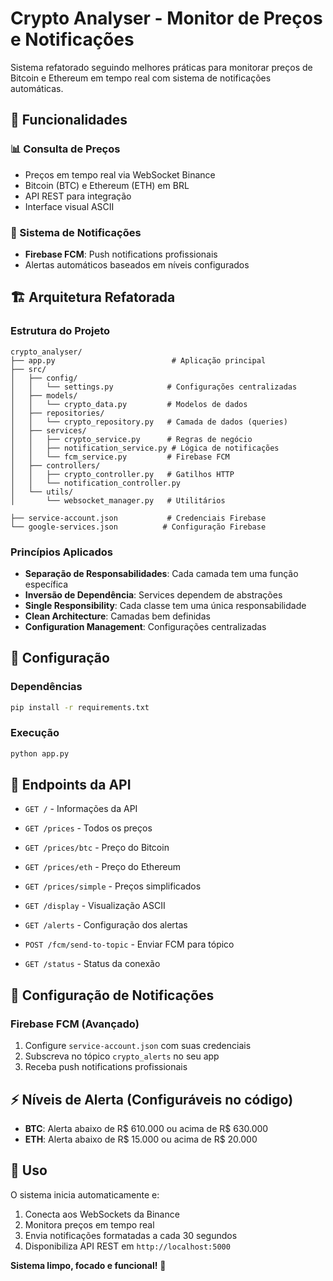 # Crypto Analyser - Monitor de Preços e Notificações

Sistema refatorado seguindo melhores práticas para monitorar preços de Bitcoin e Ethereum em tempo real com sistema de notificações automáticas.

## 🚀 Funcionalidades

### 📊 Consulta de Preços
- Preços em tempo real via WebSocket Binance
- Bitcoin (BTC) e Ethereum (ETH) em BRL
- API REST para integração
- Interface visual ASCII

### 📱 Sistema de Notificações
- **Firebase FCM**: Push notifications profissionais
- Alertas automáticos baseados em níveis configurados

## 🏗️ Arquitetura Refatorada

### Estrutura do Projeto
```
crypto_analyser/
├── app.py                          # Aplicação principal
├── src/
│   ├── config/
│   │   └── settings.py            # Configurações centralizadas
│   ├── models/
│   │   └── crypto_data.py         # Modelos de dados
│   ├── repositories/
│   │   └── crypto_repository.py   # Camada de dados (queries)
│   ├── services/
│   │   ├── crypto_service.py      # Regras de negócio
│   │   ├── notification_service.py # Lógica de notificações
│   │   └── fcm_service.py         # Firebase FCM
│   ├── controllers/
│   │   ├── crypto_controller.py   # Gatilhos HTTP
│   │   └── notification_controller.py
│   └── utils/
│       └── websocket_manager.py   # Utilitários

├── service-account.json           # Credenciais Firebase
└── google-services.json          # Configuração Firebase
```

### Princípios Aplicados
- **Separação de Responsabilidades**: Cada camada tem uma função específica
- **Inversão de Dependência**: Services dependem de abstrações
- **Single Responsibility**: Cada classe tem uma única responsabilidade
- **Clean Architecture**: Camadas bem definidas
- **Configuration Management**: Configurações centralizadas

## 🔧 Configuração

### Dependências
```bash
pip install -r requirements.txt
```

### Execução
```bash
python app.py
```

## 📡 Endpoints da API

- `GET /` - Informações da API
- `GET /prices` - Todos os preços
- `GET /prices/btc` - Preço do Bitcoin
- `GET /prices/eth` - Preço do Ethereum  
- `GET /prices/simple` - Preços simplificados
- `GET /display` - Visualização ASCII
- `GET /alerts` - Configuração dos alertas
- `POST /fcm/send-to-topic` - Enviar FCM para tópico

- `GET /status` - Status da conexão

## 📱 Configuração de Notificações

### Firebase FCM (Avançado)
1. Configure `service-account.json` com suas credenciais
2. Subscreva no tópico `crypto_alerts` no seu app
3. Receba push notifications profissionais

## ⚡ Níveis de Alerta (Configuráveis no código)

- **BTC**: Alerta abaixo de R$ 610.000 ou acima de R$ 630.000
- **ETH**: Alerta abaixo de R$ 15.000 ou acima de R$ 20.000

## 🎯 Uso

O sistema inicia automaticamente e:
1. Conecta aos WebSockets da Binance
2. Monitora preços em tempo real
3. Envia notificações formatadas a cada 30 segundos
4. Disponibiliza API REST em `http://localhost:5000`

**Sistema limpo, focado e funcional!** 🎉
